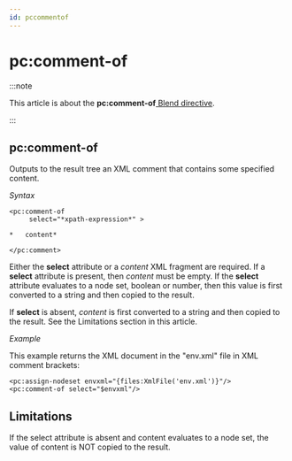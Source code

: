 ```yaml
---
id: pccommentof
---
```


# pc:comment-of




:::note

This article is about the **pc:comment-of**[ Blend directive](/docs/Repositories/Blend_directives).

:::

## **pc:comment-of**

Outputs to the result tree an XML comment that contains some specified content.

*Syntax*

```
<pc:comment-of
     select="*xpath-expression*" >

*   content*

</pc:comment>
```

Either the **select** attribute or a *content* XML fragment are required. If a **select** attribute is present, then *content* must be empty. If the **select** attribute evaluates to a node set, boolean or number, then this value is first converted to a string and then copied to the result.

If **select** is absent, *content* is first converted to a string and then copied to the result. See the Limitations section in this article.

*Example*

This example returns the XML document in the "env.xml" file in XML comment brackets:

```language-xml
<pc:assign-nodeset envxml="{files:XmlFile('env.xml')}"/>
<pc:comment-of select="$envxml"/>
```

## Limitations

If the select attribute is absent and content evaluates to a node set, the value of content is NOT copied to the result.
